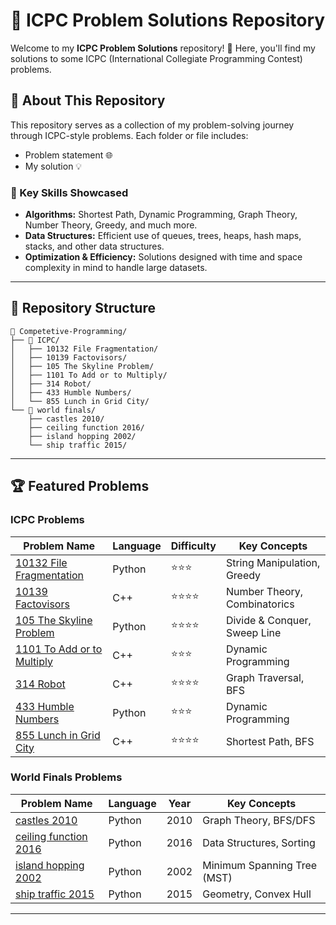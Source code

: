 
# 🧠 ICPC Problem Solutions Repository

Welcome to my **ICPC Problem Solutions** repository! 🌟 Here, you'll find my solutions to some ICPC (International Collegiate Programming Contest) problems.

## 💼 About This Repository
This repository serves as a collection of my problem-solving journey through ICPC-style problems. Each folder or file includes:
- Problem statement 🌐
- My solution  💡

### 🎯 Key Skills Showcased
- **Algorithms:** Shortest Path, Dynamic Programming, Graph Theory, Number Theory, Greedy, and much more.
- **Data Structures:** Efficient use of queues, trees, heaps, hash maps, stacks, and other data structures.
- **Optimization & Efficiency:** Solutions designed with time and space complexity in mind to handle large datasets.

---

## 📝 Repository Structure
```
📂 Competetive-Programming/
├── 📂 ICPC/
│   ├── 10132 File Fragmentation/
│   ├── 10139 Factovisors/
│   ├── 105 The Skyline Problem/
│   ├── 1101 To Add or to Multiply/
│   ├── 314 Robot/
│   ├── 433 Humble Numbers/
│   └── 855 Lunch in Grid City/
└── 📂 world finals/
    ├── castles 2010/
    ├── ceiling function 2016/
    ├── island hopping 2002/
    └── ship traffic 2015/
```

---


## 🏆 Featured Problems
### ICPC Problems
| Problem Name                     | Language     | Difficulty      | Key Concepts                        |
|----------------------------------|--------------|-----------------|-------------------------------------|
| [10132 File Fragmentation](ICPC/10132%20File%20Fragmentation/p10132.pdf)  | Python       | ⭐⭐⭐            | String Manipulation, Greedy         |
| [10139 Factovisors](ICPC/10139%20Factovisors/p10139.pdf)              | C++          | ⭐⭐⭐⭐           | Number Theory, Combinatorics        |
| [105 The Skyline Problem](ICPC/105%20The%20Skyline%20Problem/p105.pdf) | Python       | ⭐⭐⭐⭐           | Divide & Conquer, Sweep Line        |
| [1101 To Add or to Multiply](ICPC/1101%20To%20Add%20or%20to%20Multiply/p1101.pdf) | C++          | ⭐⭐⭐            | Dynamic Programming                  |
| [314 Robot](ICPC/314%20Robot/p314.pdf)                               | C++          | ⭐⭐⭐⭐           | Graph Traversal, BFS                |
| [433 Humble Numbers](ICPC/433%20Humble%20Numbers/p443.pdf)          | Python       | ⭐⭐⭐            | Dynamic Programming                  |
| [855 Lunch in Grid City](ICPC/855%20Lunch%20in%20Grid%20City/p855.pdf) | C++          | ⭐⭐⭐⭐           | Shortest Path, BFS                  |

### World Finals Problems
| Problem Name                     | Language     | Year | Key Concepts                        |
|----------------------------------|--------------|------|-------------------------------------|
| [castles 2010](world%20finals/castles%202010/p1093.pdf)               | Python       | 2010 | Graph Theory, BFS/DFS               |
| [ceiling function 2016](world%20finals/ceiling%20function%202016/)     | Python       | 2016 | Data Structures, Sorting             |
| [island hopping 2002](world%20finals/island%20hopping%202002/p1013.pdf)| Python       | 2002 | Minimum Spanning Tree (MST)         |
| [ship traffic 2015](world%20finals/ship%20traffic%202015/)             | Python       | 2015 | Geometry, Convex Hull                |

---
